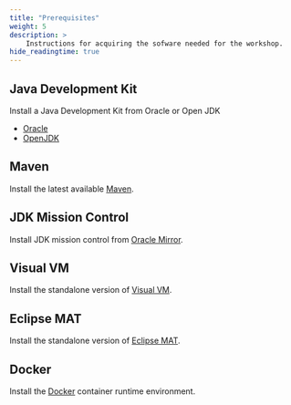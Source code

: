 ```yaml
---
title: "Prerequisites"
weight: 5
description: >
    Instructions for acquiring the sofware needed for the workshop.
hide_readingtime: true
---
```


## Java Development Kit

Install a Java Development Kit from Oracle or Open JDK

* [Oracle](https://www.oracle.com/java/technologies/javase/javase-jdk8-downloads.html)
* [OpenJDK](https://openjdk.java.net/install/)

## Maven

Install the latest available [Maven](https://maven.apache.org/).

## JDK Mission Control

Install JDK mission control from [Oracle Mirror](https://www.oracle.com/java/technologies/javase/products-jmc7-downloads.html).

## Visual VM

Install the standalone version of [Visual VM](https://visualvm.github.io/).

## Eclipse MAT

Install the standalone version of [Eclipse MAT](https://www.eclipse.org/mat/).

## Docker

Install the [Docker](https://www.docker.com/get-started) container runtime environment.